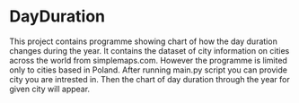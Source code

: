 # DayDuration
This project contains programme showing chart of how the day duration changes during the year.
It contains the dataset of city information on cities across the world from simplemaps.com. 
However the programme is limited only to cities based in Poland.
After running main.py script you can provide city you are intrested in.
Then the chart of day duration through the year for given city will appear.
